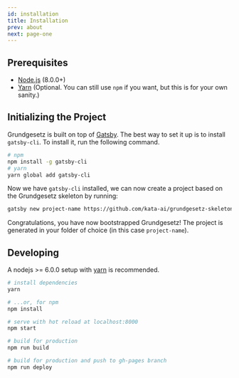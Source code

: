 ```yaml
---
id: installation
title: Installation
prev: about
next: page-one
---
```


## Prerequisites

* [Node.js](https://nodejs.org/en/) (8.0.0+)
* [Yarn](https://yarnpkg.com) (Optional. You can still use `npm` if you want, but this is for your own sanity.)

## Initializing the Project

Grundgesetz is built on top of [Gatsby](https://www.gatsbjs.org). The best way to set it up is to install `gatsby-cli`. To install it, run the following command.

```bash
# npm
npm install -g gatsby-cli
# yarn
yarn global add gatsby-cli
```

Now we have `gatsby-cli` installed, we can now create a project based on the Grundgesetz skeleton by running:

```bash
gatsby new project-name https://github.com/kata-ai/grundgesetz-skeleton
```

Congratulations, you have now bootstrapped Grundgesetz! The project is generated in your folder of choice (in this case `project-name`).

## Developing

A nodejs >= 6.0.0 setup with [yarn](https://yarnpkg.com/) is recommended.

```bash
# install dependencies
yarn

# ...or, for npm
npm install

# serve with hot reload at localhost:8000
npm start

# build for production
npm run build

# build for production and push to gh-pages branch
npm run deploy
```
